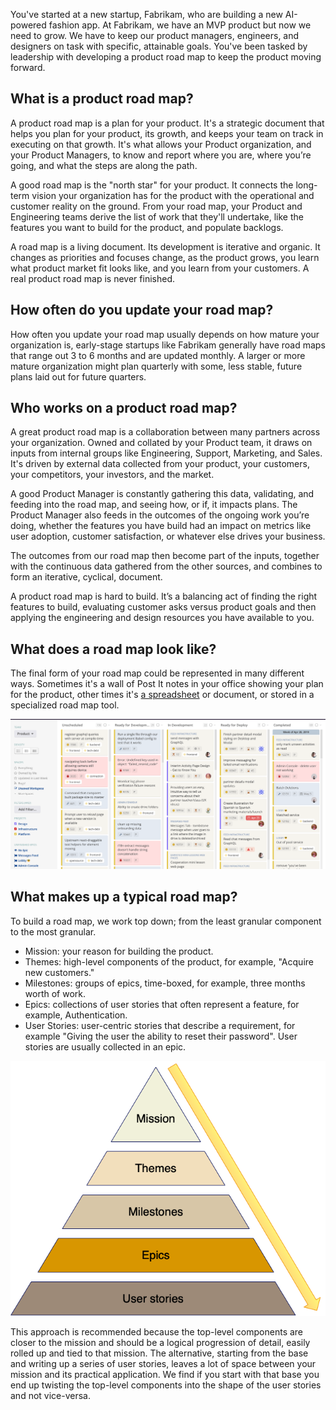 You've started at a new startup, Fabrikam, who are building a new AI-powered fashion app. At Fabrikam, we have an MVP product but now we need to grow. We have to keep our product managers, engineers, and designers on task with specific, attainable goals. You've been tasked by leadership with developing a product road map to keep the product moving forward.

## What is a product road map?

A product road map is a plan for your product. It's a strategic document that helps you plan for your product, its growth, and keeps your team on track in executing on that growth. It's what allows your Product organization, and your Product Managers, to know and report where you are, where you’re going, and what the steps are along the path.

A good road map is the "north star" for your product. It connects the long-term vision your organization has for the product with the operational and customer reality on the ground. From your road map, your Product and Engineering teams derive the list of work that they'll undertake, like the features you want to build for the product, and populate backlogs.

A road map is a living document. Its development is iterative and organic. It changes as priorities and focuses change, as the product grows, you learn what product market fit looks like, and you learn from your customers. A real product road map is never finished.

## How often do you update your road map?

How often you update your road map usually depends on how mature your organization is, early-stage startups like Fabrikam generally have road maps that range out 3 to 6 months and are updated monthly. A larger or more mature organization might plan quarterly with some, less stable, future plans laid out for future quarters.

## Who works on a product road map?

A great product road map is a collaboration between many partners across your organization. Owned and collated by your Product team, it draws on inputs from internal groups like Engineering, Support, Marketing, and Sales. It's driven by external data collected from your product, your customers, your competitors, your investors, and the market.

A good Product Manager is constantly gathering this data, validating, and feeding into the road map, and seeing how, or if, it impacts plans. The Product Manager also feeds in the outcomes of the ongoing work you’re doing, whether the features you have build had an impact on metrics like user adoption, customer satisfaction, or whatever else drives your business.

The outcomes from our road map then become part of the inputs, together with the continuous data gathered from the other sources, and combines to form an iterative, cyclical, document.

A product road map is hard to build. It’s a balancing act of finding the right features to build, evaluating customer asks versus product goals and then applying the engineering and design resources you have available to you.

## What does a road map look like?

The final form of your road map could be represented in many different ways. Sometimes it's a wall of Post It notes in your office showing your plan for the product, other times it's [a spreadsheet](https://github.com/msft4startups/learn-modules/raw/master/product_module/ProductRoadmapTemplate.xlsx) or document, or stored in a specialized road map tool.

![A product road map](../media/story.png)

## What makes up a typical road map?

To build a road map, we work top down; from the least granular component to the most granular.

* Mission: your reason for building the product.
* Themes: high-level components of the product, for example, "Acquire new customers."
* Milestones: groups of epics, time-boxed, for example, three months worth of work.
* Epics: collections of user stories that often represent a feature, for example, Authentication.
* User Stories: user-centric stories that describe a requirement, for example "Giving the user the ability to reset their password". User stories are usually collected in an epic.

![Product road map hierarchy](../media/product-roadmap.png)

This approach is recommended because the top-level components are closer to the mission and should be a logical progression of detail, easily rolled up and tied to that mission. The alternative, starting from the base and writing up a series of user stories, leaves a lot of space between your mission and its practical application. We find if you start with that base you end up twisting the top-level components into the shape of the user stories and not vice-versa.
